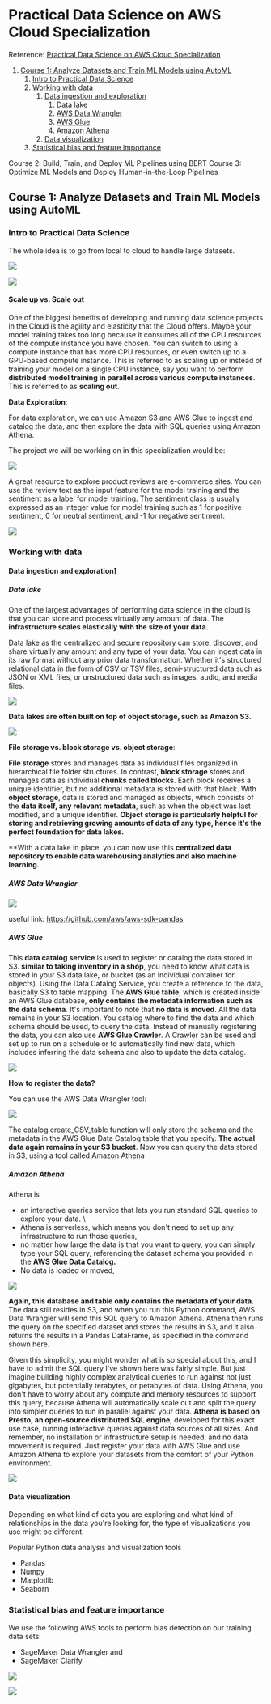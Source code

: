 # Practical Data Science on AWS Cloud Specialization

Reference: <a href="https://www.deeplearning.ai/courses/practical-data-science-specialization/">Practical Data Science on AWS Cloud Specialization</a>

1. [Course 1: Analyze Datasets and Train ML Models using AutoML](#1)
   1. [Intro to Practical Data Science](#2)
   2. [Working with data](#3)
      1. [Data ingestion and exploration](#4)
         1. [Data lake](#5)
         2. [AWS Data Wrangler](#6)
         3. [AWS Glue](#7)
         4. [Amazon Athena](#8)
      2. [Data visualization](#9)
   3. [Statistical bias and feature importance](#10) 

Course 2: Build, Train, and Deploy ML Pipelines using BERT
Course 3: Optimize ML Models and Deploy Human-in-the-Loop Pipelines

<a name="1"></a>
## Course 1: Analyze Datasets and Train ML Models using AutoML

<a name="2"></a>
### Intro to Practical Data Science

The whole idea is to go from local to cloud to handle large datasets. 

![](https://github.com/DanialArab/images/blob/main/Practical-DS-with-AWS/overview.PNG)

![](https://github.com/DanialArab/images/blob/main/Practical-DS-with-AWS/ML-Workflow.PNG)

#### Scale up vs. Scale out 

One of the biggest benefits of developing and running data science projects in the Cloud is the agility and elasticity that the Cloud offers. Maybe your model training takes too long because it consumes all of the CPU resources of the compute instance you have chosen. You can switch to using a compute instance that has more CPU resources, or even switch up to a GPU-based compute instance. This is referred to as scaling up or instead of training your model on a single CPU instance, say you want to perform **distributed model training in parallel across various compute instances**. This is referred to as **scaling out**. 

**Data Exploration**: 

For data exploration, we can use Amazon S3 and AWS Glue to ingest and catalog the data, and then explore the data with SQL queries using Amazon Athena.

The project we will be working on in this specialization would be:

![](https://github.com/DanialArab/images/blob/main/Practical-DS-with-AWS/project.PNG)

 A great resource to explore product reviews are e-commerce sites. You can use the review text as the input feature for the model training and the sentiment as a label for model training. The sentiment class is usually expressed as an integer value for model training such as 1 for positive sentiment, 0 for neutral sentiment, and -1 for negative sentiment:
 
![](https://github.com/DanialArab/images/blob/main/Practical-DS-with-AWS/product-review.PNG)

<a name="3"></a>
### Working with data

<a name="4"></a>
#### Data ingestion and exploration]

<a name="5"></a>
##### Data lake

One of the largest advantages of performing data science in the cloud is that you can store and process virtually any amount of data. The **infrastructure scales elastically with the size of your data.**

Data lake as the centralized and secure repository can store, discover, and share virtually any amount and any type of your data. You can ingest data in its raw format without any prior data transformation. Whether it's structured relational data in the form of CSV or TSV files, semi-structured data such as JSON or XML files, or unstructured data such as images, audio, and media files. 

![](https://github.com/DanialArab/images/blob/main/Practical-DS-with-AWS/data%20lakes.PNG)

**Data lakes are often built on top of object storage, such as Amazon S3.** 

![](https://github.com/DanialArab/images/blob/main/Practical-DS-with-AWS/data%20lakes%20on%20S3.PNG)

**File storage vs. block storage vs. object storage**: 

**File storage** stores and manages data as individual files organized in hierarchical file folder structures. In contrast, **block storage** stores and manages data as individual **chunks called blocks**. Each block receives a unique identifier, but no additional metadata is stored with that block. With **object storage**, data is stored and managed as objects, which consists of the **data itself, any relevant metadata**, such as when the object was last modified, and a unique identifier. **Object storage is particularly helpful for storing and retrieving growing amounts of data of any type, hence it's the perfect foundation for data lakes.**

**With a data lake in place, you can now use this **centralized data repository to enable data warehousing analytics and also machine learning.**

<a name="6"></a>
##### AWS Data Wrangler 

![](https://github.com/DanialArab/images/blob/main/Practical-DS-with-AWS/wrangler.PNG)

useful link: https://github.com/aws/aws-sdk-pandas

<a name="7"></a>
##### AWS Glue

This **data catalog service** is used to register or catalog the data stored in S3. **similar to taking inventory in a shop**, you need to know what data is stored in your S3 data lake, or bucket (as an individual container for objects). Using the Data Catalog Service, you create a reference to the data, basically S3 to table mapping. The **AWS Glue table**, which is created inside an AWS Glue database, **only contains the metadata information such as the data schema**. It's important to note that **no data is moved**. All the data remains in your S3 location. You catalog where to find the data and which schema should be used, to query the data. Instead of manually registering the data, you can also use **AWS Glue Crawler**. A Crawler can be used and set up to run on a schedule or to automatically find new data, which includes inferring the data schema and also to update the data catalog. 

![](https://github.com/DanialArab/images/blob/main/Practical-DS-with-AWS/register%20data%20with%20glue.PNG)

**How to register the data?**

You can use the AWS Data Wrangler tool:

![](https://github.com/DanialArab/images/blob/main/Practical-DS-with-AWS/register%20data%20with%20glue%202.PNG)

The catalog.create_CSV_table function will only store the schema and the metadata in the AWS Glue Data Catalog table that you specify. **The actual data again remains in your S3 bucket**. Now you can query the data stored in S3, using a tool called Amazon Athena

<a name="8"></a>
##### Amazon Athena 

Athena is 
+ an interactive queries service that lets you run standard SQL queries to explore your data. \
+ Athena is serverless, which means you don't need to set up any infrastructure to run those queries,
+ no matter how large the data is that you want to query, you can simply type your SQL query, referencing the dataset schema you provided in the **AWS Glue Data Catalog.**
+ No data is loaded or moved, 

![](https://github.com/DanialArab/images/blob/main/Practical-DS-with-AWS/quering%20the%20data.PNG) 

**Again, this database and table only contains the metadata of your data.** The data still resides in S3, and when you run this Python command, AWS Data Wrangler will send this SQL query to Amazon Athena. Athena then runs the query on the specified dataset and stores the results in S3, and it also returns the results in a Pandas DataFrame, as specified in the command shown here.

Given this simplicity, you might wonder what is so special about this, and I have to admit the SQL query I've shown here was fairly simple. But just imagine building highly complex analytical queries to run against not just gigabytes, but potentially terabytes, or petabytes of data. Using Athena, you don't have to worry about any compute and memory resources to support this query, because Athena will automatically scale out and split the query into simpler queries to run in parallel against your data. **Athena is based on Presto, an open-source distributed SQL engine**, developed for this exact use case, running interactive queries against data sources of all sizes. And remember, no installation or infrastructure setup is needed, and no data movement is required. Just register your data with AWS Glue and use Amazon Athena to explore your datasets from the comfort of your Python environment.

![](https://github.com/DanialArab/images/blob/main/Practical-DS-with-AWS/quering%20the%20data%202.PNG)

<a name="9"></a>
#### Data visualization 

Depending on what kind of data you are exploring and what kind of relationships in the data you're looking for, the type of visualizations you use might be different.

Popular Python data analysis and visualization tools
+ Pandas
+ Numpy
+ Matplotlib
+ Seaborn 

<a name="10"></a>
### Statistical bias and feature importance

We use the following AWS tools to perform bias detection on our training data sets:
+ SageMaker Data Wrangler and
+ SageMaker Clarify 

![](https://github.com/DanialArab/images/blob/main/Practical-DS-with-AWS/bias.PNG)

![](https://github.com/DanialArab/images/blob/main/Practical-DS-with-AWS/bias%20causes.PNG)

